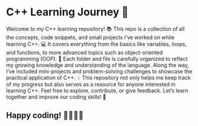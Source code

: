 # C++ Learning Journey 🚀
Welcome to my C++ learning repository! 📚 This repo is a collection of all the concepts, code snippets, and small projects I’ve worked on while learning C++. 💻 It covers everything from the basics like variables, loops, and functions, to more advanced topics such as object-oriented programming (OOP). 🔧 Each folder and file is carefully organized to reflect my growing knowledge and understanding of the language. Along the way, I’ve included mini-projects and problem-solving challenges to showcase the practical application of C++. 💡 This repository not only helps me keep track of my progress but also serves as a resource for anyone interested in learning C++. Feel free to explore, contribute, or give feedback. Let’s learn together and improve our coding skills! 🚀 

## Happy coding! 👨‍💻👩‍💻
